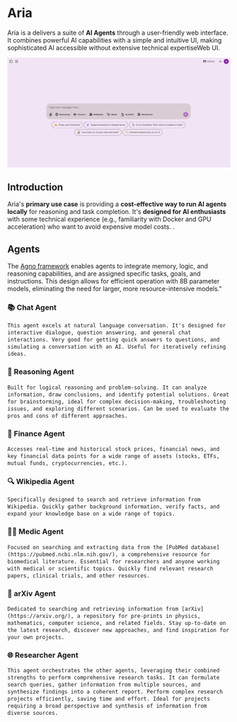 # Aria

Aria is a delivers a suite of **AI Agents** through a user-friendly web interface. It combines powerful AI capabilities with a simple and intuitive UI, making sophisticated AI accessible without extensive technical expertiseWeb UI.

![Home](screenshot.png "Aria")
## Introduction

Aria's **primary use case** is providing a **cost-effective way to run AI agents locally** for reasoning and task completion. It's **designed for AI enthusiasts** with some technical experience (e.g., familiarity with Docker and GPU acceleration) who want to avoid expensive model costs. .

## Agents

The [Agno framework](https://github.com/agno-agi/agno) enables agents to integrate memory, logic, and reasoning capabilities, and are assigned specific tasks, goals, and instructions.  This design allows for efficient operation with 8B parameter models, eliminating the need for larger, more resource-intensive models."

  ### 📚 Chat Agent 
    This agent excels at natural language conversation. It's designed for interactive dialogue, question answering, and general chat interactions. Very good for getting quick answers to questions, and simulating a conversation with an AI. Useful for iteratively refining ideas.

  ### 🐬 Reasoning Agent 
    Built for logical reasoning and problem-solving. It can analyze information, draw conclusions, and identify potential solutions. Great for brainstorming, ideal for complex decision-making, troubleshooting issues, and exploring different scenarios. Can be used to evaluate the pros and cons of different approaches.

  ### 💸 Finance Agent
    Accesses real-time and historical stock prices, financial news, and key financial data points for a wide range of assets (stocks, ETFs, mutual funds, cryptocurrencies, etc.).

  ### 🔍 Wikipedia Agent
    Specifically designed to search and retrieve information from Wikipedia. Quickly gather background information, verify facts, and expand your knowledge base on a wide range of topics.

  ### 👨‍⚕️ Medic Agent 
    Focused on searching and extracting data from the [PubMed database](https://pubmed.ncbi.nlm.nih.gov/), a comprehensive resource for biomedical literature. Essential for researchers and anyone working with medical or scientific topics. Quickly find relevant research papers, clinical trials, and other resources.

  ### 🚀 arXiv Agent
    Dedicated to searching and retrieving information from [arXiv](https://arxiv.org/), a repository for pre-prints in physics, mathematics, computer science, and related fields. Stay up-to-date on the latest research, discover new approaches, and find inspiration for your own projects.

  ### 🌐 Researcher Agent
    This agent orchestrates the other agents, leveraging their combined strengths to perform comprehensive research tasks. It can formulate search queries, gather information from multiple sources, and synthesize findings into a coherent report. Perform complex research projects efficiently, saving time and effort. Ideal for projects requiring a broad perspective and synthesis of information from diverse sources.